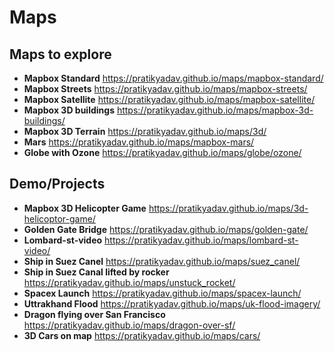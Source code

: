 # Maps

## Maps to explore
- **Mapbox Standard** https://pratikyadav.github.io/maps/mapbox-standard/
- **Mapbox Streets** https://pratikyadav.github.io/maps/mapbox-streets/
- **Mapbox Satellite** https://pratikyadav.github.io/maps/mapbox-satellite/
- **Mapbox 3D buildings** https://pratikyadav.github.io/maps/mapbox-3d-buildings/
- **Mapbox 3D Terrain** https://pratikyadav.github.io/maps/3d/
- **Mars** https://pratikyadav.github.io/maps/mapbox-mars/
- **Globe with Ozone** https://pratikyadav.github.io/maps/globe/ozone/


## Demo/Projects
- **Mapbox 3D Helicopter Game** https://pratikyadav.github.io/maps/3d-helicoptor-game/
- **Golden Gate Bridge** https://pratikyadav.github.io/maps/golden-gate/
- **Lombard-st-video** https://pratikyadav.github.io/maps/lombard-st-video/
- **Ship in Suez Canel** https://pratikyadav.github.io/maps/suez_canel/
- **Ship in Suez Canal lifted by rocker** https://pratikyadav.github.io/maps/unstuck_rocket/
- **Spacex Launch** https://pratikyadav.github.io/maps/spacex-launch/
- **Uttrakhand Flood** https://pratikyadav.github.io/maps/uk-flood-imagery/
- **Dragon flying over San Francisco** https://pratikyadav.github.io/maps/dragon-over-sf/
- **3D Cars on map** https://pratikyadav.github.io/maps/cars/
